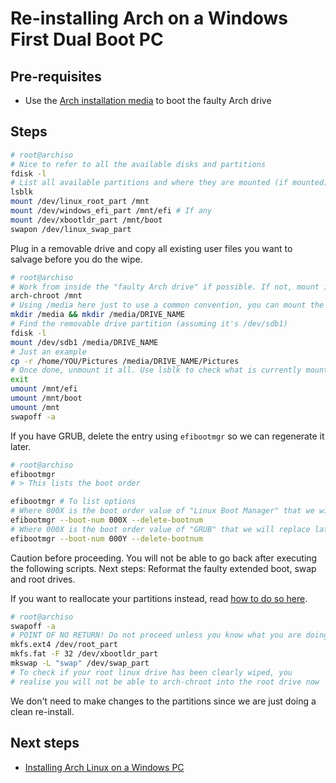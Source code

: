 # Re-installing Arch on a Windows First Dual Boot PC

## Pre-requisites

- Use the [Arch installation media](./create-installation-media.md) to boot the faulty Arch drive

## Steps

```bash
# root@archiso
# Nice to refer to all the available disks and partitions
fdisk -l
# List all available partitions and where they are mounted (if mounted)
lsblk
mount /dev/linux_root_part /mnt
mount /dev/windows_efi_part /mnt/efi # If any
mount /dev/xbootldr_part /mnt/boot
swapon /dev/linux_swap_part
```

Plug in a removable drive and copy all existing user files you want to salvage before you do the wipe.

```bash
# root@archiso
# Work from inside the "faulty Arch drive" if possible. If not, mount it in the installation media directory
arch-chroot /mnt
# Using /media here just to use a common convention, you can mount the drive wherever you like on your drive
mkdir /media && mkdir /media/DRIVE_NAME
# Find the removable drive partition (assuming it's /dev/sdb1)
fdisk -l
mount /dev/sdb1 /media/DRIVE_NAME
# Just an example
cp -r /home/YOU/Pictures /media/DRIVE_NAME/Pictures
# Once done, unmount it all. Use lsblk to check what is currently mounted
exit
umount /mnt/efi
umount /mnt/boot
umount /mnt
swapoff -a
```

If you have GRUB, delete the entry using `efibootmgr` so we can regenerate it later.

```bash
# root@archiso
efibootmgr
# > This lists the boot order

efibootmgr # To list options
# Where 000X is the boot order value of "Linux Boot Manager" that we will replace later
efibootmgr --boot-num 000X --delete-bootnum
# Where 000X is the boot order value of "GRUB" that we will replace later
efibootmgr --boot-num 000Y --delete-bootnum
```

Caution before proceeding. You will not be able to go back after executing the following scripts. Next steps: Reformat the faulty extended boot, swap and root drives.

If you want to reallocate your partitions instead, read [how to do so here](./initialising-partitions.md).

```bash
# root@archiso
swapoff -a
# POINT OF NO RETURN! Do not proceed unless you know what you are doing.
mkfs.ext4 /dev/root_part
mkfs.fat -F 32 /dev/xbootldr_part
mkswap -L "swap" /dev/swap_part
# To check if your root linux drive has been clearly wiped, you
# realise you will not be able to arch-chroot into the root drive now
```

We don't need to make changes to the partitions since we are just doing a clean re-install.

## Next steps


- [Installing Arch Linux on a Windows PC](./installing-windows-first-dual-boot.md)